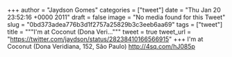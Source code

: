 
+++
author = "Jaydson Gomes"
categories = ["tweet"]
date = "Thu Jan 20 23:52:16 +0000 2011"
draft = false
image = "No media found for this Tweet"
slug = "0bd373adea776b3d1f2757a25829b3c3eeb6aa69"
tags = ["tweet"]
title = """I'm at Coconut (Dona Veri..."""
tweet = true
tweet_url = "https://twitter.com/jaydson/status/28238410166566915"
+++
I'm at Coconut (Dona Veridiana, 152, São Paulo) http://4sq.com/hJ085p
